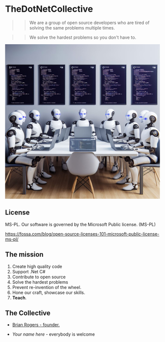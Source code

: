 # TheDotNetCollective
 
 >> We are a group of open source developers who are tired of solving the same problems multiple times.

 >> We solve the hardest problems so you don't have to.
 
 
 ![DotNetCollectiveMainImage](images/dotnetcollective3.jpg "DotNetCollective")
 

## License

MS-PL. Our software is governed by the Microsoft Public  license. (MS-PL)

https://fossa.com/blog/open-source-licenses-101-microsoft-public-license-ms-pl/



## The mission


1. Create high quality code
1. Support .Net C#
1. Contribute to open source
1. Solve the hardest problems
1. Prevent re-invention of the wheel.
1. Hone our craft, showcase  our skills.
1. **Teach**.

## The Collective


- [Brian Rogers - founder.](https://www.linkedin.com/in/briansrogers/ "Brian Rogers - LinkedIn profile")


-  *Your name here*  - everybody is welcome
